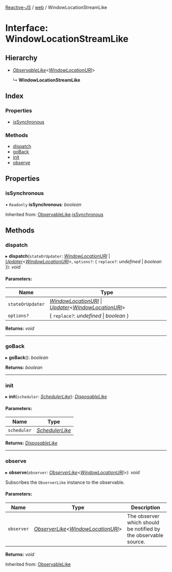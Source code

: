 [Reactive-JS](../README.md) / [web](../modules/web.md) / WindowLocationStreamLike

# Interface: WindowLocationStreamLike

## Hierarchy

* [*ObservableLike*](observable.observablelike.md)<[*WindowLocationURI*](../modules/web.md#windowlocationuri)\>

  ↳ **WindowLocationStreamLike**

## Index

### Properties

* [isSynchronous](web.windowlocationstreamlike.md#issynchronous)

### Methods

* [dispatch](web.windowlocationstreamlike.md#dispatch)
* [goBack](web.windowlocationstreamlike.md#goback)
* [init](web.windowlocationstreamlike.md#init)
* [observe](web.windowlocationstreamlike.md#observe)

## Properties

### isSynchronous

• `Readonly` **isSynchronous**: *boolean*

Inherited from: [ObservableLike](observable.observablelike.md).[isSynchronous](observable.observablelike.md#issynchronous)

## Methods

### dispatch

▸ **dispatch**(`stateOrUpdater`: [*WindowLocationURI*](../modules/web.md#windowlocationuri) \| [*Updater*](../modules/functions.md#updater)<[*WindowLocationURI*](../modules/web.md#windowlocationuri)\>, `options?`: { `replace?`: *undefined* \| *boolean*  }): *void*

#### Parameters:

Name | Type |
------ | ------ |
`stateOrUpdater` | [*WindowLocationURI*](../modules/web.md#windowlocationuri) \| [*Updater*](../modules/functions.md#updater)<[*WindowLocationURI*](../modules/web.md#windowlocationuri)\> |
`options?` | { `replace?`: *undefined* \| *boolean*  } |

**Returns:** *void*

___

### goBack

▸ **goBack**(): *boolean*

**Returns:** *boolean*

___

### init

▸ **init**(`scheduler`: [*SchedulerLike*](scheduler.schedulerlike.md)): [*DisposableLike*](disposable.disposablelike.md)

#### Parameters:

Name | Type |
------ | ------ |
`scheduler` | [*SchedulerLike*](scheduler.schedulerlike.md) |

**Returns:** [*DisposableLike*](disposable.disposablelike.md)

___

### observe

▸ **observe**(`observer`: [*ObserverLike*](observable.observerlike.md)<[*WindowLocationURI*](../modules/web.md#windowlocationuri)\>): *void*

Subscribes the `ObserverLike` instance to the observable.

#### Parameters:

Name | Type | Description |
------ | ------ | ------ |
`observer` | [*ObserverLike*](observable.observerlike.md)<[*WindowLocationURI*](../modules/web.md#windowlocationuri)\> | The observer which should be notified by the observable source.    |

**Returns:** *void*

Inherited from: [ObservableLike](observable.observablelike.md)
